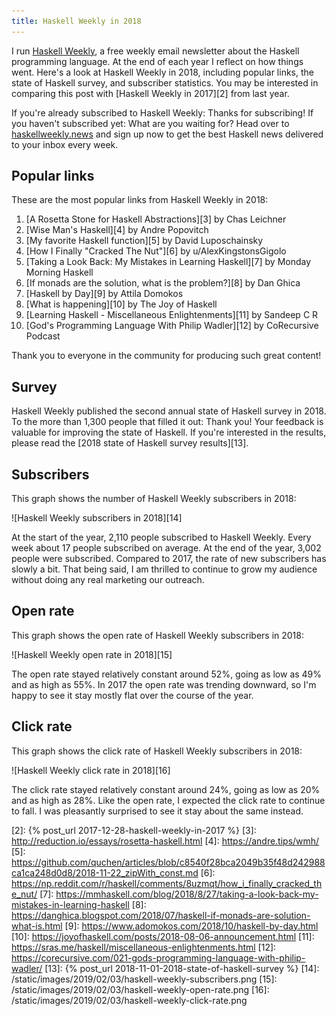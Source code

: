 ```yaml
---
title: Haskell Weekly in 2018
---
```


I run [Haskell Weekly][1], a free weekly email newsletter about the Haskell
programming language. At the end of each year I reflect on how things went.
Here's a look at Haskell Weekly in 2018, including popular links, the state of
Haskell survey, and subscriber statistics. You may be interested in comparing
this post with [Haskell Weekly in 2017][2] from last year.

If you're already subscribed to Haskell Weekly: Thanks for subscribing! If you
haven't subscribed yet: What are you waiting for? Head over to
[haskellweekly.news][1] and sign up now to get the best Haskell news delivered
to your inbox every week.

## Popular links

These are the most popular links from Haskell Weekly in 2018:

1.  [A Rosetta Stone for Haskell Abstractions][3] by Chas Leichner
2.  [Wise Man's Haskell][4] by Andre Popovitch
3.  [My favorite Haskell function][5] by David Luposchainsky
4.  [How I Finally "Cracked The Nut"][6] by u/AlexKingstonsGigolo
5.  [Taking a Look Back: My Mistakes in Learning Haskell][7] by Monday Morning Haskell
6.  [If monads are the solution, what is the problem?][8] by Dan Ghica
7.  [Haskell by Day][9] by Attila Domokos
8.  [What is happening][10] by The Joy of Haskell
9.  [Learning Haskell - Miscellaneous Enlightenments][11] by Sandeep C R
10. [God's Programming Language With Philip Wadler][12] by CoRecursive Podcast

Thank you to everyone in the community for producing such great content!

## Survey

Haskell Weekly published the second annual state of Haskell survey in 2018. To
the more than 1,300 people that filled it out: Thank you! Your feedback is
valuable for improving the state of Haskell. If you're interested in the
results, please read the [2018 state of Haskell survey results][13].

## Subscribers

This graph shows the number of Haskell Weekly subscribers in 2018:

![Haskell Weekly subscribers in 2018][14]

At the start of the year, 2,110 people subscribed to Haskell Weekly. Every week
about 17 people subscribed on average. At the end of the year, 3,002 people
were subscribed. Compared to 2017, the rate of new subscribers has slowly a
bit. That being said, I am thrilled to continue to grow my audience without
doing any real marketing our outreach.

## Open rate

This graph shows the open rate of Haskell Weekly subscribers in 2018:

![Haskell Weekly open rate in 2018][15]

The open rate stayed relatively constant around 52%, going as low as 49% and as
high as 55%. In 2017 the open rate was trending downward, so I'm happy to see
it stay mostly flat over the course of the year.

## Click rate

This graph shows the click rate of Haskell Weekly subscribers in 2018:

![Haskell Weekly click rate in 2018][16]

The click rate stayed relatively constant around 24%, going as low as 20% and
as high as 28%. Like the open rate, I expected the click rate to continue to
fall. I was pleasantly surprised to see it stay about the same instead.

[1]: https://haskellweekly.news
[2]: {% post_url 2017-12-28-haskell-weekly-in-2017 %}
[3]: http://reduction.io/essays/rosetta-haskell.html
[4]: https://andre.tips/wmh/
[5]: https://github.com/quchen/articles/blob/c8540f28bca2049b35f48d242988ca1ca248d0d8/2018-11-22_zipWith_const.md
[6]: https://np.reddit.com/r/haskell/comments/8uzmqt/how_i_finally_cracked_the_nut/
[7]: https://mmhaskell.com/blog/2018/8/27/taking-a-look-back-my-mistakes-in-learning-haskell
[8]: https://danghica.blogspot.com/2018/07/haskell-if-monads-are-solution-what-is.html
[9]: https://www.adomokos.com/2018/10/haskell-by-day.html
[10]: https://joyofhaskell.com/posts/2018-08-06-announcement.html
[11]: https://sras.me/haskell/miscellaneous-enlightenments.html
[12]: https://corecursive.com/021-gods-programming-language-with-philip-wadler/
[13]: {% post_url 2018-11-01-2018-state-of-haskell-survey %}
[14]: /static/images/2019/02/03/haskell-weekly-subscribers.png
[15]: /static/images/2019/02/03/haskell-weekly-open-rate.png
[16]: /static/images/2019/02/03/haskell-weekly-click-rate.png
